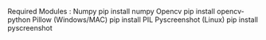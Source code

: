Required Modules :
Numpy
  pip install numpy
Opencv
  pip install opencv-python
Pillow (Windows/MAC)
  pip install PIL
Pyscreenshot (Linux)
  pip install pyscreenshot
